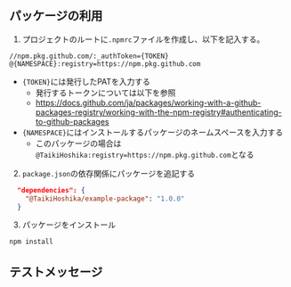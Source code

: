 ## パッケージの利用
1. プロジェクトのルートに`.npmrc`ファイルを作成し、以下を記入する。
```
//npm.pkg.github.com/:_authToken={TOKEN}
@{NAMESPACE}:registry=https://npm.pkg.github.com
```
- `{TOKEN}`には発行したPATを入力する
  - 発行するトークンについては以下を参照
  - https://docs.github.com/ja/packages/working-with-a-github-packages-registry/working-with-the-npm-registry#authenticating-to-github-packages
- `{NAMESPACE}`にはインストールするパッケージのネームスペースを入力する
  - このパッケージの場合は`@TaikiHoshika:registry=https://npm.pkg.github.com`となる

2. `package.json`の依存関係にパッケージを追記する
```json
  "dependencies": {
    "@TaikiHoshika/example-package": "1.0.0"
  }
```

3. パッケージをインストール
```bash
npm install
```

## テストメッセージ